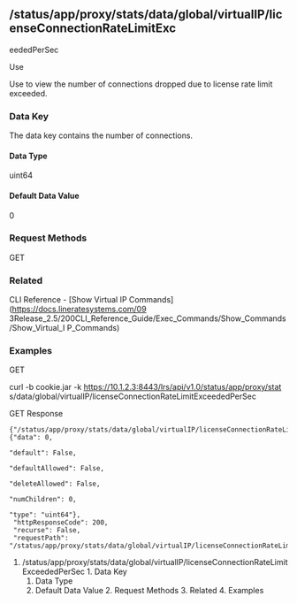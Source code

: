 ## /status/app/proxy/stats/data/global/virtualIP/licenseConnectionRateLimitExc
eededPerSec

Use

Use to view the number of connections dropped due to license rate limit
exceeded.

### Data Key

The data key contains the number of connections.

#### Data Type

uint64

#### Default Data Value

0

### Request Methods

GET

### Related

CLI Reference - [Show Virtual IP Commands](https://docs.lineratesystems.com/09
3Release_2.5/200CLI_Reference_Guide/Exec_Commands/Show_Commands/Show_Virtual_I
P_Commands)

### Examples

GET

curl -b cookie.jar -k https://10.1.2.3:8443/lrs/api/v1.0/status/app/proxy/stat
s/data/global/virtualIP/licenseConnectionRateLimitExceededPerSec

GET Response

    
    {"/status/app/proxy/stats/data/global/virtualIP/licenseConnectionRateLimitExceededPerSec": {"data": 0,
                                                                                                 "default": False,
                                                                                                 "defaultAllowed": False,
                                                                                                 "deleteAllowed": False,
                                                                                                 "numChildren": 0,
                                                                                                 "type": "uint64"},
     "httpResponseCode": 200,
     "recurse": False,
     "requestPath": "/status/app/proxy/stats/data/global/virtualIP/licenseConnectionRateLimitExceededPerSec"}
    

  1. /status/app/proxy/stats/data/global/virtualIP/licenseConnectionRateLimitExceededPerSec
    1. Data Key
      1. Data Type
      2. Default Data Value
    2. Request Methods
    3. Related
    4. Examples

